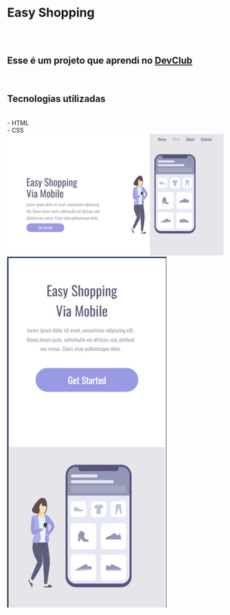 <h1>Easy Shopping</h1>
<br> 
<br>
<h2>Esse é um projeto que aprendi no <a href="aulas.devclub.com.br/m/main" target="_blank">DevClub</a></h2>
<br>
<h2>Tecnologias utilizadas</h2><br>
  - HTML<br>
  - CSS
<br>
<img src="./img/Captura de tela 2025-05-27 070225.png" alt="print-computador">
<br>
<img src="./img/Captura de tela 2025-05-27 070340.png" alt="print-celular">
